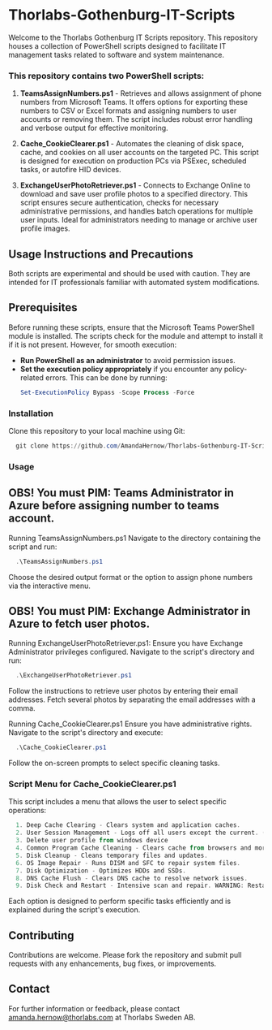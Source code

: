 # Thorlabs-Gothenburg-IT-Scripts

Welcome to the Thorlabs Gothenburg IT Scripts repository. This repository houses a collection of PowerShell scripts designed to facilitate IT management tasks related to software and system maintenance.

### This repository contains two PowerShell scripts:

1. **TeamsAssignNumbers.ps1** - Retrieves and allows assignment of phone numbers from Microsoft Teams. It offers options for exporting these numbers to CSV or Excel formats and assigning numbers to user accounts or removing them. The script includes robust error handling and verbose output for effective monitoring.

2. **Cache_CookieClearer.ps1** - Automates the cleaning of disk space, cache, and cookies on all user accounts on the targeted PC. This script is designed for execution on production PCs via PSExec, scheduled tasks, or autofire HID devices.

3. **ExchangeUserPhotoRetriever.ps1** - Connects to Exchange Online to download and save user profile photos to a specified directory. This script ensures secure authentication, checks for necessary administrative permissions, and handles batch operations for multiple user inputs. Ideal for administrators needing to manage or archive user profile images.

## Usage Instructions and Precautions

Both scripts are experimental and should be used with caution. They are intended for IT professionals familiar with automated system modifications.

## Prerequisites

Before running these scripts, ensure that the Microsoft Teams PowerShell module is installed. The scripts check for the module and attempt to install it if it is not present. However, for smooth execution:

- **Run PowerShell as an administrator** to avoid permission issues.
- **Set the execution policy appropriately** if you encounter any policy-related errors. This can be done by running:
  ```powershell
  Set-ExecutionPolicy Bypass -Scope Process -Force
  ```


### Installation
Clone this repository to your local machine using Git:
```powershell
  git clone https://github.com/AmandaHernow/Thorlabs-Gothenburg-IT-Scripts.git
```

### Usage

## OBS! You must PIM: Teams Administrator in Azure before assigning number to teams account.

Running TeamsAssignNumbers.ps1
Navigate to the directory containing the script and run:
```powershell
  .\TeamsAssignNumbers.ps1
```

Choose the desired output format or the option to assign phone numbers via the interactive menu.

## OBS! You must PIM: Exchange Administrator in Azure to fetch user photos.

Running ExchangeUserPhotoRetriever.ps1:
Ensure you have Exchange Administrator privileges configured. Navigate to the script's directory and run:
```powershell
  .\ExchangeUserPhotoRetriever.ps1
```

Follow the instructions to retrieve user photos by entering their email addresses. Fetch several photos by separating the email addresses with a comma.

Running Cache_CookieClearer.ps1
Ensure you have administrative rights. Navigate to the script's directory and execute:
```powershell
  .\Cache_CookieClearer.ps1
```

Follow the on-screen prompts to select specific cleaning tasks.

### Script Menu for Cache_CookieClearer.ps1
This script includes a menu that allows the user to select specific operations:

 ```powershell
   1. Deep Cache Clearing - Clears system and application caches.
   2. User Session Management - Logs off all users except the current. (Recommended)
   3. Delete user profile from windows device
   4. Common Program Cache Cleaning - Clears cache from browsers and more.
   5. Disk Cleanup - Cleans temporary files and updates.
   6. OS Image Repair - Runs DISM and SFC to repair system files.
   7. Disk Optimization - Optimizes HDDs and SSDs.
   8. DNS Cache Flush - Clears DNS cache to resolve network issues.
   9. Disk Check and Restart - Intensive scan and repair. WARNING: Restarts immediately!
 ```

Each option is designed to perform specific tasks efficiently and is explained during the script's execution.

## Contributing
Contributions are welcome. Please fork the repository and submit pull requests with any enhancements, bug fixes, or improvements.

## Contact
For further information or feedback, please contact amanda.hernow@thorlabs.com at Thorlabs Sweden AB.
